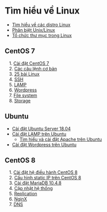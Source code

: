 # Tìm hiểu về Linux  
- [Tìm hiểu về các distro Linux](docs/2.So-luoc-linux-cac-distro-linux.md)
- [Phân biệt Unix/Linux](docs/3.Phan-biet-unix-linux.md)
- [Tổ chức thư mục trong Linux](docs/4.To-chuc-thu-muc-trong-Linux.md)
## CentOS 7
&emsp;1. [Cài đặt CentOS 7](docs/install.md)  
&emsp;2. [Các câu lệnh cơ bản](docs/Co-ban/)    
&emsp;3. [25 bài Linux](docs/25-bai-linux/)   
&emsp;4. [SSH](docs/SSH/)    
&emsp;5. [LAMP](docs/LAMP/)  
&emsp;6. [Wordpress](docs/Wordpress/)  
&emsp;7. [File system](docs/FileSystem/)   
&emsp;8. [Storage](docs/Storage/)   


## Ubuntu
- [Cài đặt Ubuntu Server 18.04](docs/Ubuntu/install_ubuntu.md)  
- [Cài đặt LAMP trên Ubuntu](docs/Ubuntu/install_lamp.md)
  - [Tìm hiểu và cài đặt Apache trên Ubuntu](docs/Ubuntu/apache.md)
- [Cài đặt Wordpress trên Ubuntu](docs/Ubuntu/install_wordpress.md) 

## CentOS 8
&emsp;1. [Cài đặt hệ điều hành CentOS 8](images/Centos8)  
&emsp;2. [Cấu hình static IP trên CentOS 8](docs/CentOS_8/network.md)  
&emsp;3. [Cài đặt MariaDB 10.4.8](docs/CentOS_8/install_mariadb.md)  
&emsp;4. [Cập nhật hệ thống](docs/CentOS_8/update_system.md)   
&emsp;5. [Replication](docs/Replication)   
&emsp;6. [NginX](docs/NGINX)  
&emsp;7. [DNS](docs/DNS) 


